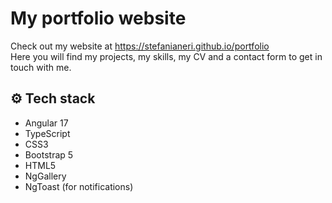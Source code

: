 # My portfolio website

Check out my website at https://stefanianeri.github.io/portfolio <br>
Here you will find my projects, my skills, my CV and a contact form to get in touch with me.

## ⚙️ Tech stack

- Angular 17
- TypeScript
- CSS3
- Bootstrap 5
- HTML5
- NgGallery
- NgToast (for notifications)
